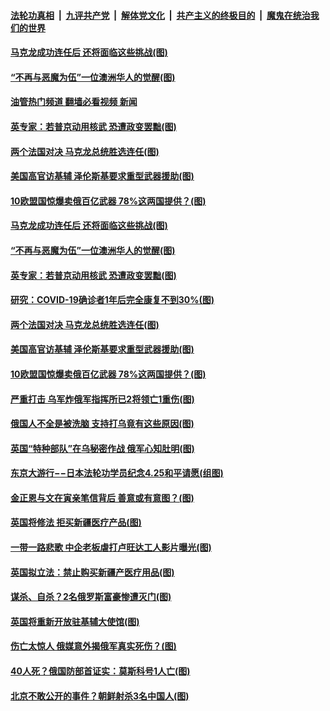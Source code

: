 ####  [法轮功真相](../../../../basic/blob/master/README.md?t=04251901) &nbsp;|&nbsp; [九评共产党](../../../../9ping.md/blob/master/README.md?t=04251901) &nbsp;|&nbsp; [解体党文化](../../../../jtdwh.md/blob/master/README.md?t=04251901)  &nbsp;|&nbsp; [共产主义的终极目的](../../../../gczydzjmd.md/blob/master/README.md?t=04251901) &nbsp;|&nbsp; [魔鬼在统治我们的世界](../../../../mgztzwmdsj.md/blob/master/README.md?t=04251901) 

#### [马克龙成功连任后 还将面临这些挑战(图)](../pages/p9/1004471.md?t=04251901) 

#### [“不再与恶魔为伍”一位澳洲华人的觉醒(图)](../pages/p9/1004457.md?t=04251901) 

#### [油管热门频道 翻墙必看视频 新闻](http://78.141.244.201:81/youtube.html?04251901)

#### [英专家：若普京动用核武 恐遭政变罢黜(图)](../pages/p9/1004492.md?t=04251901) 

#### [两个法国对决 马克龙总统胜选连任(图)](../pages/p9/1004476.md?t=04251901) 

#### [美国高官访基辅 泽伦斯基要求重型武器援助(图)](../pages/p9/1004452.md?t=04251901) 

#### [10欧盟国惊爆卖俄百亿武器 78%这两国提供？(图)](../pages/p9/1004411.md?t=04251901) 

#### [马克龙成功连任后 还将面临这些挑战(图)](../pages/p9/1004471.md?t=04251901) 

#### [“不再与恶魔为伍”一位澳洲华人的觉醒(图)](../pages/p9/1004457.md?t=04251901) 

#### [英专家：若普京动用核武 恐遭政变罢黜(图)](../pages/p9/1004492.md?t=04251901) 

#### [研究：COVID-19确诊者1年后完全康复不到30%(图)](../pages/p9/1004427.md?t=04251901) 

#### [两个法国对决 马克龙总统胜选连任(图)](../pages/p9/1004476.md?t=04251901) 

#### [美国高官访基辅 泽伦斯基要求重型武器援助(图)](../pages/p9/1004452.md?t=04251901) 

#### [10欧盟国惊爆卖俄百亿武器 78%这两国提供？(图)](../pages/p9/1004411.md?t=04251901) 

#### [严重打击 乌军炸俄军指挥所已2将领亡1重伤(图)](../pages/p9/1004406.md?t=04251901) 

#### [俄国人不全是被洗脑 支持打乌竟有这些原因(图)](../pages/p9/1004358.md?t=04251901) 

#### [英国“特种部队”在乌秘密作战 俄军心知肚明(图)](../pages/p9/1004399.md?t=04251901) 

#### [东京大游行−−日本法轮功学员纪念4.25和平请愿(组图)](../pages/p9/1004405.md?t=04251901) 

#### [金正恩与文在寅亲笔信背后 善意或有意图？(图)](../pages/p9/1004356.md?t=04251901) 

#### [英国将修法 拒买新疆医疗产品(图)](../pages/p9/1004394.md?t=04251901) 

#### [一带一路悲歌 中企老板虐打卢旺达工人影片曝光(图)](../pages/p9/1004363.md?t=04251901) 

#### [英国拟立法：禁止购买新疆产医疗用品(图)](../pages/p9/1004362.md?t=04251901) 

#### [谋杀、自杀？2名俄罗斯富豪惨遭灭门(图)](../pages/p9/1004360.md?t=04251901) 

#### [英国将重新开放驻基辅大使馆(图)](../pages/p9/1004355.md?t=04251901) 

#### [伤亡太惊人 俄媒意外揭俄军真实死伤？(图)](../pages/p9/1004352.md?t=04251901) 

#### [40人死？俄国防部首证实：莫斯科号1人亡(图)](../pages/p9/1004336.md?t=04251901) 

#### [北京不敢公开的事件？朝鲜射杀3名中国人(图)](../pages/p9/1004244.md?t=04251901) 

<img src='http://gfw-breaker.win/goodnews/indexes/p9.md' width='0px' height='0px'/>
